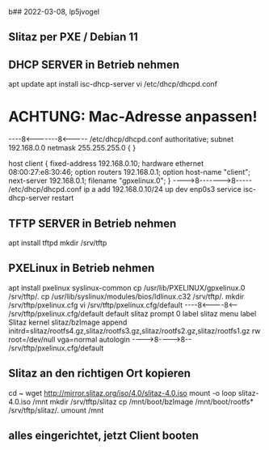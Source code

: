 b## 2022-03-08, lp5jvogel
## Slitaz per PXE / Debian 11
## DHCP SERVER in Betrieb nehmen
apt update
apt install isc-dhcp-server
vi /etc/dhcp/dhcpd.conf
# ACHTUNG: Mac-Adresse anpassen!
----8<-------8<----- /etc/dhcp/dhcpd.conf
authoritative;
subnet 192.168.0.0 netmask 255.255.255.0  {
}

host client {
   fixed-address 192.168.0.10;
   hardware ethernet 08:00:27:e8:30:46;
   option routers 192.168.0.1;
   option host-name "client";
   next-server 192.168.0.1;
   filename "gpxelinux.0";
}
---->8------->8----- /etc/dhcp/dhcpd.conf
ip a add 192.168.0.10/24 up dev enp0s3
service isc-dhcp-server restart


## TFTP SERVER in Betrieb nehmen
apt install tftpd
mkdir /srv/tftp

## PXELinux in Betrieb nehmen
apt install pxelinux syslinux-common
cp /usr/lib/PXELINUX/gpxelinux.0 /srv/tftp/.
cp /usr/lib/syslinux/modules/bios/ldlinux.c32 /srv/tftp/.
mkdir /srv/tftp/pxelinux.cfg
vi /srv/tftp/pxelinux.cfg/default
----8<----8<-- /srv/tftp/pxelinux.cfg/default
default slitaz
prompt 0
label slitaz
    menu label Slitaz
    kernel slitaz/bzImage
    append initrd=slitaz/rootfs4.gz,slitaz/rootfs3.gz,slitaz/rootfs2.gz,slitaz/rootfs1.gz rw root=/dev/null vga=normal autologin
---->8---->8-- /srv/tftp/pxelinux.cfg/default

## Slitaz an den richtigen Ort kopieren
cd ~
wget http://mirror.slitaz.org/iso/4.0/slitaz-4.0.iso
mount -o loop slitaz-4.0.iso /mnt
mkdir /srv/tftp/slitaz
cp /mnt/boot/bzImage /mnt/boot/rootfs* /srv/tftp/slitaz/.
umount /mnt

## alles eingerichtet, jetzt Client booten